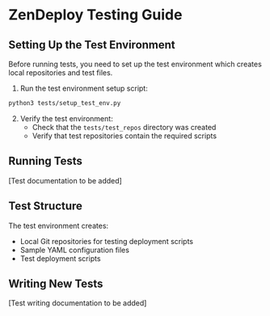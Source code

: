 # ZenDeploy Testing Guide

## Setting Up the Test Environment

Before running tests, you need to set up the test environment which creates local repositories and test files.

1. Run the test environment setup script:
```bash
python3 tests/setup_test_env.py
```

2. Verify the test environment:
   - Check that the `tests/test_repos` directory was created
   - Verify that test repositories contain the required scripts

## Running Tests

[Test documentation to be added]

## Test Structure

The test environment creates:
- Local Git repositories for testing deployment scripts
- Sample YAML configuration files
- Test deployment scripts

## Writing New Tests

[Test writing documentation to be added] 